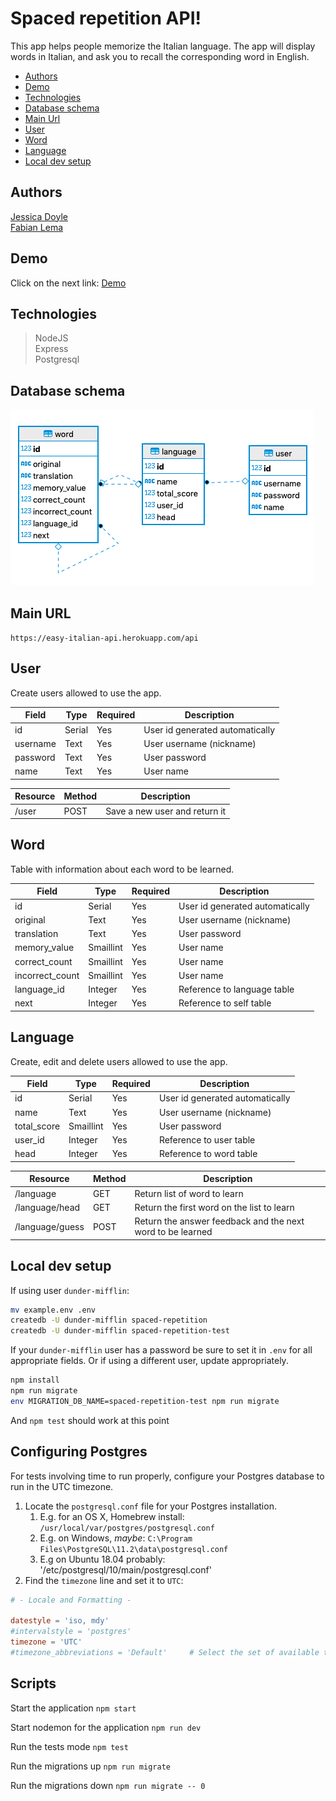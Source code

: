 # Spaced repetition API!

This app helps people memorize the Italian language. The app will display words in Italian, and ask you to recall the corresponding word in English.

- [Authors](#authors)
- [Demo](#demo)
- [Technologies](#technologies)
- [Database schema](#database-schema)
- [Main Url](#main-url)
- [User](#user)
- [Word](#word)
- [Language](#language)
- [Local dev setup](#local-dev-setup)

## Authors
[Jessica Doyle](https://github.com/jedoyle6)  
[Fabian Lema](https://github.com/fabianlema15)  

## Demo

Click on the next link: [Demo](https://easy-italian-api.herokuapp.com/)

## Technologies

>NodeJS  
Express  
Postgresql  


## Database schema

![App Image](/images/database.png)


## Main URL  
`https://easy-italian-api.herokuapp.com/api`

## User

Create users allowed to use the app.

| Field | Type | Required | Description |
|-------|------|----------|-------------|
| id | Serial | Yes | User id generated automatically |
| username | Text | Yes | User username (nickname) |
| password | Text | Yes | User password |
| name | Text | Yes | User name |


| Resource | Method | Description |
|-------|------|----------|
| /user | POST | Save a new user and return it |

## Word

Table with information about each word to be learned.

| Field | Type | Required | Description |
|-------|------|----------|-------------|
| id | Serial | Yes | User id generated automatically |
| original | Text | Yes | User username (nickname) |
| translation | Text | Yes | User password |
| memory_value | Smaillint | Yes | User name |
| correct_count | Smaillint | Yes | User name |
| incorrect_count | Smaillint | Yes | User name |
| language_id | Integer | Yes | Reference to language table |
| next | Integer | Yes | Reference to self table |

## Language

Create, edit and delete users allowed to use the app.

| Field | Type | Required | Description |
|-------|------|----------|-------------|
| id | Serial | Yes | User id generated automatically |
| name | Text | Yes | User username (nickname) |
| total_score | Smaillint | Yes | User password |
| user_id | Integer | Yes | Reference to user table |
| head | Integer | Yes | Reference to word table |


| Resource | Method | Description |
|-------|------|----------|
| /language | GET | Return list of word to learn |
| /language/head | GET | Return the first word on the list to learn |
| /language/guess | POST | Return the answer feedback and the next word to be learned  |


## Local dev setup

If using user `dunder-mifflin`:

```bash
mv example.env .env
createdb -U dunder-mifflin spaced-repetition
createdb -U dunder-mifflin spaced-repetition-test
```

If your `dunder-mifflin` user has a password be sure to set it in `.env` for all appropriate fields. Or if using a different user, update appropriately.

```bash
npm install
npm run migrate
env MIGRATION_DB_NAME=spaced-repetition-test npm run migrate
```

And `npm test` should work at this point

## Configuring Postgres

For tests involving time to run properly, configure your Postgres database to run in the UTC timezone.

1. Locate the `postgresql.conf` file for your Postgres installation.
   1. E.g. for an OS X, Homebrew install: `/usr/local/var/postgres/postgresql.conf`
   2. E.g. on Windows, _maybe_: `C:\Program Files\PostgreSQL\11.2\data\postgresql.conf`
   3. E.g  on Ubuntu 18.04 probably: '/etc/postgresql/10/main/postgresql.conf'
2. Find the `timezone` line and set it to `UTC`:

```conf
# - Locale and Formatting -

datestyle = 'iso, mdy'
#intervalstyle = 'postgres'
timezone = 'UTC'
#timezone_abbreviations = 'Default'     # Select the set of available time zone
```

## Scripts

Start the application `npm start`

Start nodemon for the application `npm run dev`

Run the tests mode `npm test`

Run the migrations up `npm run migrate`

Run the migrations down `npm run migrate -- 0`
